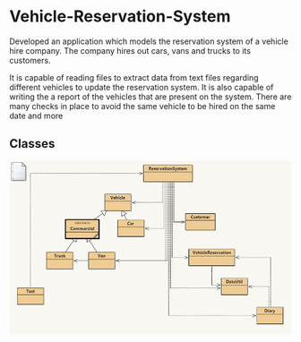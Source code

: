 # Vehicle-Reservation-System
Developed an application which models the reservation system of a vehicle hire company.  The company hires out cars, vans and trucks to its customers.

It is capable of reading files to extract data from text files regarding different vehicles to update the reservation system.
It is also capable of writing the a report of the vehicles that are present on the system. 
There are many checks in place to avoid the same vehicle to be hired on the same date and more

## Classes
![picture](https://github.com/moh-patel/Vehicle-Reservation-System/blob/main/Project.PNG "League")

